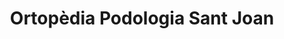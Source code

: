 ---
title: "Ortopèdia Podologia Sant Joan"
url: /reus/ortopedia-podologia-sant-joan/
shop: Sanitätshaus
---